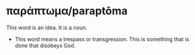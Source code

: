 # παράπτωμα/paraptōma
This word is an idea. It is a noun.

* This word means a trespass or transgression. This is something that is done that disobeys God.
